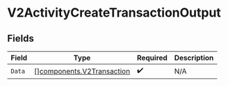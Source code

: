 # V2ActivityCreateTransactionOutput


## Fields

| Field                                                                  | Type                                                                   | Required                                                               | Description                                                            |
| ---------------------------------------------------------------------- | ---------------------------------------------------------------------- | ---------------------------------------------------------------------- | ---------------------------------------------------------------------- |
| `Data`                                                                 | [][components.V2Transaction](../../models/components/v2transaction.md) | :heavy_check_mark:                                                     | N/A                                                                    |